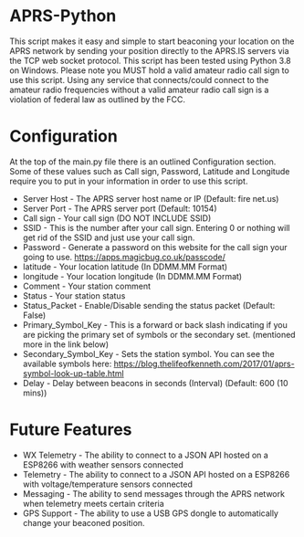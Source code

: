 # APRS-Python
This script makes it easy and simple to start beaconing your location on the APRS network by sending your position directly to the APRS.IS servers via the TCP web socket protocol. This script has been tested using Python 3.8 on Windows. Please note you MUST hold a valid amateur radio call sign to use this script. Using any service that connects/could connect to the amateur radio frequencies without a valid amateur radio call sign is a violation of federal law as outlined by the FCC.


# Configuration
At the top of the main.py file there is an outlined Configuration section. Some of these values such as Call sign, Password, Latitude and Longitude require you to put in your information in order to use this script.

- Server Host - The APRS server host name or IP (Default: fire net.us)
- Server Port - The APRS server port (Default: 10154)
- Call sign - Your call sign (DO NOT INCLUDE SSID)
- SSID - This is the number after your call sign. Entering 0 or nothing will get rid of the SSID and just use your call sign.
- Password - Generate a password on this website for the call sign your going to use. https://apps.magicbug.co.uk/passcode/
- latitude - Your location latitude (In DDMM.MM Format)
- longitude - Your location longitude (In DDMM.MM Format)
- Comment - Your station comment
- Status - Your station status
- Status_Packet - Enable/Disable sending the status packet (Default: False)
- Primary_Symbol_Key - This is a forward or back slash indicating if you are picking the primary set of symbols or the secondary set. (mentioned more in the link below)
- Secondary_Symbol_Key - Sets the station symbol. You can see the available symbols here: https://blog.thelifeofkenneth.com/2017/01/aprs-symbol-look-up-table.html
- Delay - Delay between beacons in seconds (Interval) (Default: 600 (10 mins))

# Future Features
- WX Telemetry - The ability to connect to a JSON API hosted on a ESP8266 with weather sensors connected
- Telemetry - The ability to connect to a JSON API hosted on a ESP8266 with voltage/temperature sensors connected
- Messaging - The ability to send messages through the APRS network when telemetry meets certain criteria
- GPS Support - The ability to use a USB GPS dongle to automatically change your beaconed position.
